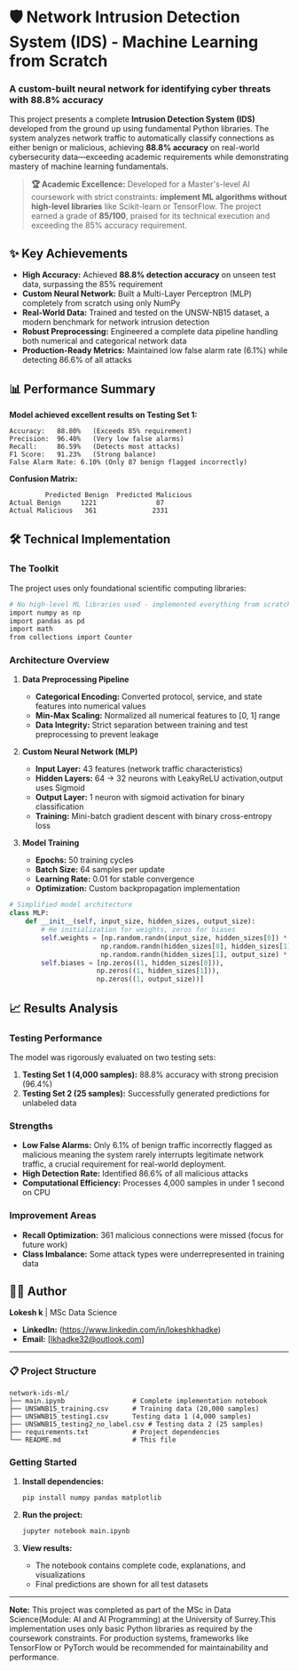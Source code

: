 # 🛡️ Network Intrusion Detection System (IDS) - Machine Learning from Scratch

### **A custom-built neural network for identifying cyber threats with 88.8% accuracy**

This project presents a complete **Intrusion Detection System (IDS)** developed from the ground up using fundamental Python libraries. The system analyzes network traffic to automatically classify connections as either benign or malicious, achieving **88.8% accuracy** on real-world cybersecurity data—exceeding academic requirements while demonstrating mastery of machine learning fundamentals.

> **🏆 Academic Excellence:** Developed for a Master's-level AI coursework with strict constraints: **implement ML algorithms without high-level libraries** like Scikit-learn or TensorFlow. The project earned a grade of **85/100**, praised for its technical execution and exceeding the 85% accuracy requirement.

## ✨ Key Achievements

- **High Accuracy:** Achieved **88.8% detection accuracy** on unseen test data, surpassing the 85% requirement
- **Custom Neural Network:** Built a Multi-Layer Perceptron (MLP) completely from scratch using only NumPy
- **Real-World Data:** Trained and tested on the UNSW-NB15 dataset, a modern benchmark for network intrusion detection
- **Robust Preprocessing:** Engineered a complete data pipeline handling both numerical and categorical network data
- **Production-Ready Metrics:** Maintained low false alarm rate (6.1%) while detecting 86.6% of all attacks

## 📊 Performance Summary

**Model achieved excellent results on Testing Set 1:**
```
Accuracy:   88.80%   (Exceeds 85% requirement)
Precision:  96.40%   (Very low false alarms)
Recall:     86.59%   (Detects most attacks)
F1 Score:   91.23%   (Strong balance)
False Alarm Rate: 6.10% (Only 87 benign flagged incorrectly)
```

**Confusion Matrix:**
```
         Predicted Benign  Predicted Malicious
Actual Benign     1221               87
Actual Malicious   361              2331
```

## 🛠️ Technical Implementation

### The Toolkit
The project uses only foundational scientific computing libraries:
```bash
# No high-level ML libraries used - implemented everything from scratch
import numpy as np
import pandas as pd
import math
from collections import Counter
```

### Architecture Overview

1. **Data Preprocessing Pipeline**
   - **Categorical Encoding:** Converted protocol, service, and state features into numerical values
   - **Min-Max Scaling:** Normalized all numerical features to [0, 1] range
   - **Data Integrity:** Strict separation between training and test preprocessing to prevent leakage

2. **Custom Neural Network (MLP)**
   - **Input Layer:** 43 features (network traffic characteristics)
   - **Hidden Layers:** 64 → 32 neurons with LeakyReLU activation,output uses Sigmoid
   - **Output Layer:** 1 neuron with sigmoid activation for binary classification
   - **Training:** Mini-batch gradient descent with binary cross-entropy loss

3. **Model Training**
   - **Epochs:** 50 training cycles
   - **Batch Size:** 64 samples per update
   - **Learning Rate:** 0.01 for stable convergence
   - **Optimization:** Custom backpropagation implementation

```python
# Simplified model architecture
class MLP:
    def __init__(self, input_size, hidden_sizes, output_size):
        # He initialization for weights, zeros for biases
        self.weights = [np.random.randn(input_size, hidden_sizes[0]) * np.sqrt(2./input_size),
                       np.random.randn(hidden_sizes[0], hidden_sizes[1]) * np.sqrt(2./hidden_sizes[0]),
                       np.random.randn(hidden_sizes[1], output_size) * np.sqrt(2./hidden_sizes[1])]
        self.biases = [np.zeros((1, hidden_sizes[0])), 
                      np.zeros((1, hidden_sizes[1])), 
                      np.zeros((1, output_size))]
```

## 📈 Results Analysis

### Testing Performance
The model was rigorously evaluated on two testing sets:

1. **Testing Set 1 (4,000 samples):** 88.8% accuracy with strong precision (96.4%)
2. **Testing Set 2 (25 samples):** Successfully generated predictions for unlabeled data

### Strengths
- **Low False Alarms:** Only 6.1% of benign traffic incorrectly flagged as malicious meaning the system rarely interrupts legitimate network traffic, a crucial requirement for real-world deployment.
- **High Detection Rate:** Identified 86.6% of all malicious attacks
- **Computational Efficiency:** Processes 4,000 samples in under 1 second on CPU

### Improvement Areas
- **Recall Optimization:** 361 malicious connections were missed (focus for future work)
- **Class Imbalance:** Some attack types were underrepresented in training data


## 👨‍💻 Author

**Lokesh k** | MSc Data Science


- **LinkedIn:** (https://www.linkedin.com/in/lokeshkhadke)
- **Email:** [lkhadke32@outlook.com]



---

### 📋 Project Structure

```
network-ids-ml/
├── main.ipynb                 # Complete implementation notebook
├── UNSWNB15_training.csv      # Training data (20,000 samples)
├── UNSWNB15_testing1.csv      Testing data 1 (4,000 samples)
├── UNSWNB15_testing2_no_label.csv # Testing data 2 (25 samples)
├── requirements.txt           # Project dependencies
└── README.md                  # This file
```

###  Getting Started

1. **Install dependencies:**
   ```bash
   pip install numpy pandas matplotlib
   ```

2. **Run the project:**
   ```bash
   jupyter notebook main.ipynb
   ```

3. **View results:**
   - The notebook contains complete code, explanations, and visualizations
   - Final predictions are shown for all test datasets

---

**Note:** This project was completed as part of the MSc in Data Science(Module: AI and AI Programming) at the University of Surrey.This implementation uses only basic Python libraries as required by the coursework constraints. For production systems, frameworks like TensorFlow or PyTorch would be recommended for maintainability and performance.
